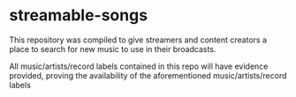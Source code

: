 # streamable-songs

This repository was compiled to give streamers and content creators a place to search for new music to use in their broadcasts.

All music/artists/record labels contained in this repo will have evidence provided, proving the availability of the aforementioned music/artists/record labels 
